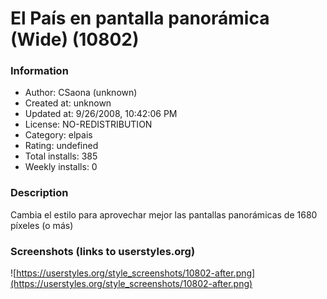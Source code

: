 # El País en pantalla panorámica (Wide) (10802)

### Information
- Author: CSaona (unknown)
- Created at: unknown
- Updated at: 9/26/2008, 10:42:06 PM
- License: NO-REDISTRIBUTION
- Category: elpais
- Rating: undefined
- Total installs: 385
- Weekly installs: 0


### Description
Cambia el estilo para aprovechar mejor las pantallas panorámicas de 1680 píxeles (o más)


### Screenshots (links to userstyles.org)
![https://userstyles.org/style_screenshots/10802-after.png](https://userstyles.org/style_screenshots/10802-after.png)


